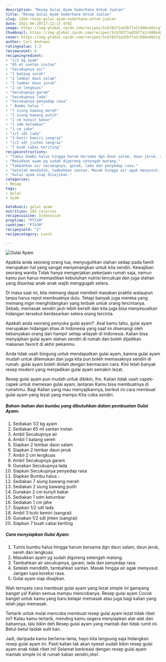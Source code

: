 ```yaml
---
description: "Resep Gulai Ayam Sederhana Untuk Jualan"
title: "Resep Gulai Ayam Sederhana Untuk Jualan"
slug: 1264-resep-gulai-ayam-sederhana-untuk-jualan
date: 2021-06-28T17:12:17.479Z
image: https://img-global.cpcdn.com/recipes/5cb78371ad3bffa2/680x482cq70/gulai-ayam-foto-resep-utama.jpg
thumbnail: https://img-global.cpcdn.com/recipes/5cb78371ad3bffa2/680x482cq70/gulai-ayam-foto-resep-utama.jpg
cover: https://img-global.cpcdn.com/recipes/5cb78371ad3bffa2/680x482cq70/gulai-ayam-foto-resep-utama.jpg
author: Carl Andrews
ratingvalue: 3.3
reviewcount: 8
recipeingredient:
- "1/2 kg ayam"
- "65 ml santan instan"
- "Secukupnya air"
- "1 batang sereh"
- "2 lembar daun salam"
- "2 lembar daun jeruk"
- "2 cm lengkuas"
- "Secukupnya garam"
- "Secukupnya lada"
- "Secukupnya penyedap rasa"
- " Bumbu halus "
- "7 siung bawang merah"
- "2 siung bawang putih"
- "2 cm kunyit bakar"
- "1 sdm ketumbar"
- "1 cm jahe"
- "1/2 sdt lada"
- "3 butir kemiri sangrai"
- "1/2 sdt jinten sangrai"
- "7 buah cabai keriting"
recipeinstructions:
- "Tumis bumbu halus hingga harum bersama dgn daun salam, daun jeruk, sereh dan lengkuas."
- "Masukkan ayam yg sudah digoreng setengah matang."
- "Tambahkan air secukupnya, garam, lada dan penyedap rasa."
- "Setelah mendidih, tambahkan santan. Masak hingga air agak menyusut. Jangan lupa koreksi rasa."
- "Gulai ayam siap disajikan."
categories:
- Resep
tags:
- gulai
- ayam

katakunci: gulai ayam 
nutrition: 283 calories
recipecuisine: Indonesian
preptime: "PT31M"
cooktime: "PT43M"
recipeyield: "2"
recipecategory: Lunch

---
```



![Gulai Ayam](https://img-global.cpcdn.com/recipes/5cb78371ad3bffa2/680x482cq70/gulai-ayam-foto-resep-utama.jpg)

Apabila anda seorang orang tua, menyuguhkan olahan sedap pada famili merupakan hal yang sangat menyenangkan untuk kita sendiri. Kewajiban seorang  wanita Tidak hanya mengerjakan pekerjaan rumah saja, namun kamu pun harus memastikan kebutuhan nutrisi tercukupi dan juga olahan yang disantap anak-anak wajib menggugah selera.

Di masa  saat ini, kita memang dapat membeli masakan praktis walaupun tanpa harus repot membuatnya dulu. Tetapi banyak juga mereka yang memang ingin menghidangkan yang terbaik untuk orang tercintanya. Sebab, memasak sendiri jauh lebih bersih dan kita juga bisa menyesuaikan hidangan tersebut berdasarkan selera orang tercinta. 



Apakah anda seorang penyuka gulai ayam?. Asal kamu tahu, gulai ayam merupakan hidangan khas di Indonesia yang saat ini disenangi oleh kebanyakan orang dari hampir setiap wilayah di Indonesia. Kalian bisa menyajikan gulai ayam olahan sendiri di rumah dan boleh dijadikan makanan favorit di akhir pekanmu.

Anda tidak usah bingung untuk mendapatkan gulai ayam, karena gulai ayam mudah untuk ditemukan dan juga kita pun boleh memasaknya sendiri di rumah. gulai ayam boleh diolah dengan bermacam cara. Kini telah banyak resep modern yang menjadikan gulai ayam semakin lezat.

Resep gulai ayam pun mudah untuk dibikin, lho. Kalian tidak usah capek-capek untuk memesan gulai ayam, lantaran Kamu bisa membuatnya di rumahmu. Bagi Kalian yang mau menyajikannya, berikut ini cara membuat gulai ayam yang lezat yang mampu Kita coba sendiri.

<!--inarticleads1-->

##### Bahan-bahan dan bumbu yang dibutuhkan dalam pembuatan Gulai Ayam:

1. Sediakan 1/2 kg ayam
1. Sediakan 65 ml santan instan
1. Ambil Secukupnya air
1. Ambil 1 batang sereh
1. Siapkan 2 lembar daun salam
1. Siapkan 2 lembar daun jeruk
1. Ambil 2 cm lengkuas
1. Ambil Secukupnya garam
1. Gunakan Secukupnya lada
1. Siapkan Secukupnya penyedap rasa
1. Siapkan  Bumbu halus :
1. Sediakan 7 siung bawang merah
1. Sediakan 2 siung bawang putih
1. Gunakan 2 cm kunyit bakar
1. Sediakan 1 sdm ketumbar
1. Sediakan 1 cm jahe
1. Siapkan 1/2 sdt lada
1. Ambil 3 butir kemiri (sangrai)
1. Gunakan 1/2 sdt jinten (sangrai)
1. Siapkan 7 buah cabai keriting




<!--inarticleads2-->

##### Cara menyiapkan Gulai Ayam:

1. Tumis bumbu halus hingga harum bersama dgn daun salam, daun jeruk, sereh dan lengkuas.
1. Masukkan ayam yg sudah digoreng setengah matang.
1. Tambahkan air secukupnya, garam, lada dan penyedap rasa.
1. Setelah mendidih, tambahkan santan. Masak hingga air agak menyusut. Jangan lupa koreksi rasa.
1. Gulai ayam siap disajikan.




Wah ternyata cara membuat gulai ayam yang lezat simple ini gampang banget ya! Kalian semua mampu mencobanya. Resep gulai ayam Cocok banget untuk kamu yang baru belajar memasak atau juga bagi kalian yang telah jago memasak.

Tertarik untuk mulai mencoba membuat resep gulai ayam lezat tidak ribet ini? Kalau kamu tertarik, mending kamu segera menyiapkan alat-alat dan bahannya, lalu bikin deh Resep gulai ayam yang mantab dan tidak rumit ini. Betul-betul taidak sulit kan. 

Jadi, daripada kamu berlama-lama, hayo kita langsung saja hidangkan resep gulai ayam ini. Pasti kalian tak akan nyesel sudah bikin resep gulai ayam enak tidak ribet ini! Selamat berkreasi dengan resep gulai ayam mantab simple ini di rumah kalian sendiri,oke!.


